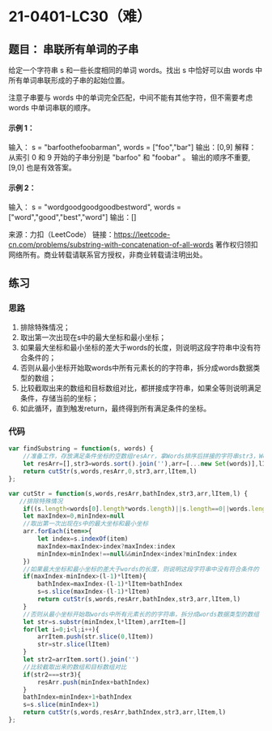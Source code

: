 # 21-0401-LC30（难）

## 题目： 串联所有单词的子串

给定一个字符串 s 和一些长度相同的单词 words。找出 s 中恰好可以由 words 中所有单词串联形成的子串的起始位置。

注意子串要与 words 中的单词完全匹配，中间不能有其他字符，但不需要考虑 words 中单词串联的顺序。

 

#### 示例 1：

输入：
  s = "barfoothefoobarman",
  words = ["foo","bar"]
输出：[0,9]
解释：
从索引 0 和 9 开始的子串分别是 "barfoo" 和 "foobar" 。
输出的顺序不重要, [9,0] 也是有效答案。

#### 示例 2：

输入：
  s = "wordgoodgoodgoodbestword",
  words = ["word","good","best","word"]
输出：[]

来源：力扣（LeetCode）
链接：https://leetcode-cn.com/problems/substring-with-concatenation-of-all-words
著作权归领扣网络所有。商业转载请联系官方授权，非商业转载请注明出处。



## 练习

### 思路

1. 排除特殊情况；
2. 取出第一次出现在s中的最大坐标和最小坐标；
3. 如果最大坐标和最小坐标的差大于words的长度，则说明这段字符串中没有符合条件的；
5. 否则从最小坐标开始取words中所有元素长的的字符串，拆分成words数据类型的数组；
5. 比较截取出来的数组和目标数组对比，都拼接成字符串，如果全等则说明满足条件，存储当前的坐标；
6. 如此循环，直到触发return，最终得到所有满足条件的坐标。

### 代码

```js
var findSubstring = function(s, words) {
    //准备工作，存放满足条件坐标的空数组resArr，拿Words排序后拼接的字符串str3，Words去重后的数组arr，Words一个元素的长度lItem，Words的长度l
    let resArr=[],str3=words.sort().join(''),arr=[...new Set(words)],lItem=words[0].length,l=words.length
    return cutStr(s,words,resArr,0,str3,arr,lItem,l)
};

var cutStr = function(s,words,resArr,bathIndex,str3,arr,lItem,l) {
   //排除特殊情况 
    if((s.length<words[0].length*words.length)||s.length==0||words.length==0||!arr.every(item=>s.indexOf(item)>-1)) return resArr
    let maxIndex=0,minIndex=null
    //取出第一次出现在s中的最大坐标和最小坐标
    arr.forEach(item=>{
        let index=s.indexOf(item)
        maxIndex=maxIndex>index?maxIndex:index
        minIndex=minIndex!==null&&minIndex<index?minIndex:index
    })
    //如果最大坐标和最小坐标的差大于words的长度，则说明这段字符串中没有符合条件的
    if(maxIndex-minIndex>(l-1)*lItem){
        bathIndex=maxIndex-(l-1)*lItem+bathIndex
        s=s.slice(maxIndex-(l-1)*lItem)
        return cutStr(s,words,resArr,bathIndex,str3,arr,lItem,l)
    }
    //否则从最小坐标开始取words中所有元素长的的字符串，拆分成words数据类型的数组
    let str=s.substr(minIndex,l*lItem),arrItem=[]
    for(let i=0;i<l;i++){
        arrItem.push(str.slice(0,lItem))
        str=str.slice(lItem)
    }
    let str2=arrItem.sort().join('')
    //比较截取出来的数组和目标数组对比
    if(str2===str3){
        resArr.push(minIndex+bathIndex)
    }
    bathIndex=minIndex+1+bathIndex
    s=s.slice(minIndex+1)
    return cutStr(s,words,resArr,bathIndex,str3,arr,lItem,l)
};
```

